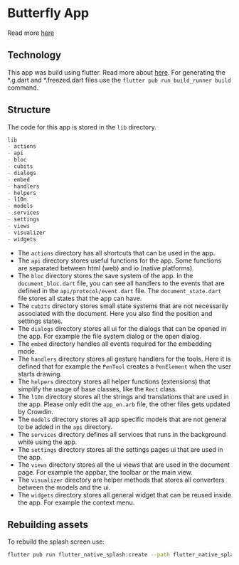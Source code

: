 # Butterfly App

Read more [here](../README.md)

## Technology

This app was build using flutter.
Read more about [here](https://flutter.dev).
For generating the \*.g.dart and \*.freezed.dart files use the `flutter pub run build_runner build` command.

## Structure

The code for this app is stored in the `lib` directory.

```markdown
lib
- actions
- api
- bloc
- cubits
- dialogs
- embed
- handlers
- helpers
- l10n
- models
- services
- settings
- views
- visualizer
- widgets
```

* The `actions` directory has all shortcuts that can be used in the app.
* The `api` directory stores useful functions for the app. Some functions are separated between html (web) and io (native platforms).
* The `bloc` directory stores the save system of the app. In the `document_bloc.dart` file, you can see all handlers to the events that are defined in the `api/protocol/event.dart` file. The `document_state.dart` file stores all states that the app can have.
* The `cubits` directory stores small state systems that are not necessarily associated with the document. Here you also find the position and settings states.
* The `dialogs` directory stores all ui for the dialogs that can be opened in the app. For example the file system dialog or the open dialog.
* The `embed` directory handles all events required for the embedding mode.
* The `handlers` directory stores all gesture handlers for the tools. Here it is defined that for example the `PenTool` creates a `PenElement` when the user starts drawing.
* The `helpers` directory stores all helper functions (extensions) that simplify the usage of base classes, like the `Rect` class.
* The `l10n` directory stores all the strings and translations that are used in the app. Please only edit the `app_en.arb` file, the other files gets updated by Crowdin.
* The `models` directory stores all app specific models that are not general to be added in the `api` directory.
* The `services` directory defines all services that runs in the background while using the app.
* The `settings` directory stores all the settings pages ui that are used in the app.
* The `views` directory stores all the ui views that are used in the document page. For example the appbar, the toolbar or the main view.
* The `visualizer` directory are helper methods that stores all converters between the models and the ui.
* The `widgets` directory stores all general widget that can be reused inside the app. For example the context menu.

## Rebuilding assets

To rebuild the splash screen use:

```bash
flutter pub run flutter_native_splash:create --path flutter_native_splash-production.yaml
```
